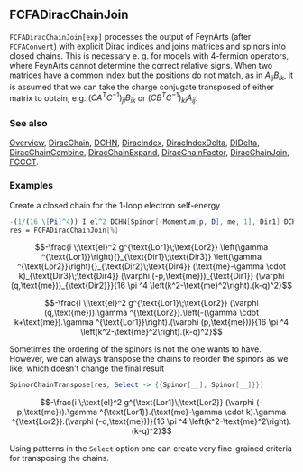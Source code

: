 ## FCFADiracChainJoin

`FCFADiracChainJoin[exp]` processes the output of FeynArts (after `FCFAConvert`) with explicit Dirac indices and joins matrices and spinors into closed chains. This is necessary e. g. for models with 4-fermion operators, where FeynArts cannot determine the correct relative signs. When two matrices have a common index but the positions do not match, as in $A_{ij} B_{ik}$, it is assumed that we can take the charge conjugate transposed of either matrix to obtain, e.g. $\left(C A^T C^{-1}\right)_{ji} B_{ik}$ or $\left(C B^TC^{-1}\right)_{ki} A_{ij}$.

### See also

[Overview](Extra/FeynCalc.md), [DiracChain](DiracChain.md), [DCHN](DCHN.md), [DiracIndex](DiracIndex.md), [DiracIndexDelta](DiracIndexDelta.md), [DIDelta](DIDelta.md), [DiracChainCombine](DiracChainCombine.md), [DiracChainExpand](DiracChainExpand.md), [DiracChainFactor](DiracChainFactor.md), [DiracChainJoin](DiracChainJoin.md), [FCCCT](FCCCT.md).

### Examples

Create a closed chain for the 1-loop electron self-energy

```mathematica
-(1/(16 \[Pi]^4)) I el^2 DCHN[Spinor[-Momentum[p, D], me, 1], Dir1] DCHN[Spinor[Momentum[q, D], me, 1], Dir2] DCHN[GAD[Lor1], Dir1, Dir3] DCHN[GAD[Lor2], Dir2, Dir4] DCHN[me - GSD[k], Dir3, Dir4] FAD[{k, me}, k - q] MTD[Lor1, Lor2]
res = FCFADiracChainJoin[%]
```

$$-\frac{i \;\text{el}^2 g^{\text{Lor1}\;\text{Lor2}} \left(\gamma ^{\text{Lor1}}\right){}_{\text{Dir1}\;\text{Dir3}} \left(\gamma ^{\text{Lor2}}\right){}_{\text{Dir2}\;\text{Dir4}} (\text{me}-\gamma \cdot k)_{\text{Dir3}\;\text{Dir4}} (\varphi (-p,\text{me}))_{\text{Dir1}} (\varphi (q,\text{me}))_{\text{Dir2}}}{16 \pi ^4 \left(k^2-\text{me}^2\right).(k-q)^2}$$

$$-\frac{i \;\text{el}^2 g^{\text{Lor1}\;\text{Lor2}} (\varphi (q,\text{me})).\gamma ^{\text{Lor2}}.\left(-(\gamma \cdot k+\text{me}).\gamma ^{\text{Lor1}}\right).(\varphi (p,\text{me}))}{16 \pi ^4 \left(k^2-\text{me}^2\right).(k-q)^2}$$

Sometimes the ordering of the spinors is not the one wants to have. However, we can always transpose the chains to reorder the spinors as we like, which doesn't change the final result

```mathematica
SpinorChainTranspose[res, Select -> {{Spinor[__], Spinor[__]}}]
```

$$-\frac{i \;\text{el}^2 g^{\text{Lor1}\;\text{Lor2}} (\varphi (-p,\text{me})).\gamma ^{\text{Lor1}}.(\text{me}-\gamma \cdot k).\gamma ^{\text{Lor2}}.(\varphi (-q,\text{me}))}{16 \pi ^4 \left(k^2-\text{me}^2\right).(k-q)^2}$$

Using patterns in the `Select` option one can create very fine-grained criteria for transposing the chains.
